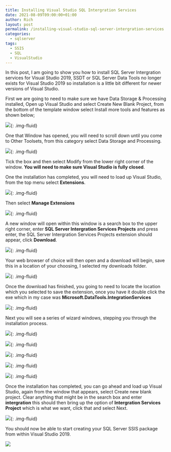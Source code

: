 ```yaml
---
title: Installing Visual Studio SQL Intergration Services
date: 2021-08-09T09:00:00+01:00
author: Rich
layout: post
permalink: /installing-visual-studio-sql-server-intergration-services
categories:
  - sqlserver
tags:
  - SSIS
  - SQL
  - VisualStudio
---
```


In this post, I am going to show you how to install SQL Server Intergration services for Visual Studio 2019, SSDT or SQL Server Data Tools no longer exists for Visual Studio 2019 so installation is a little bit different for newer versions of Visual Studio. 

First we are going to need to make sure we have Data Storage & Processing installed, Open up Visual Studio and select Create New Blank Project, from the bottom of the template window select Install more tools and features as shown below; 

![](/assets/img/vs-more-tools.png){: .img-fluid}

One that Window has opened, you will need to scroll down until you come to Other Toolsets, from this category select Data Storage and Processing.

![](/assets/img/vs-data-storage-processing.png){: .img-fluid}

Tick the box and then select Modify from the lower right corner of the window. **You will need to make sure Visual Studio is fully closed**. 

One the installation has completed, you will need to load up Visual Studio, from the top menu select **Extensions**.

![](/assets/img/vs-extensions1.png){: .img-fluid}

Then select **Manage Extensions**

![](/assets/img/vs-extensions2.png){: .img-fluid}

A new window will open within this window is a search box to the upper right corner, enter **SQL Server Intergration Services Projects** and press enter, the SQL Server Intergration Services Projects extension should appear, click **Download**.

![](/assets/img/vs-extensions3.png){: .img-fluid}

Your web browser of choice will then open and a download will begin, save this in a location of your choosing, I selected my downloads folder.

![](/assets/img/vs-extensions4.png){: .img-fluid}

Once the download has finished, you going to need to locate the location which you selected to save the extension, once you have it double click the exe which in my case was **Microsoft.DataTools.IntegrationServices**

![](/assets/img/vs-extensions5.png){: .img-fluid}

Next you will see a series of wizard windows, stepping you through the installation process.

![](/assets/img/vs-extension-ssis-install-1.png){: .img-fluid}

![](/assets/img/vs-extension-ssis-install-2.png){: .img-fluid}

![](/assets/img/vs-extension-ssis-install-3.png){: .img-fluid}

![](/assets/img/vs-extension-ssis-install-4.png){: .img-fluid}

![](/assets/img/vs-extension-ssis-install-5.png){: .img-fluid}

Once the installation has completed, you can go ahead and load up Visual Studio, again from the window that appears, select Create new blank project. Clear anything that might be in the search box and enter **intergration** this should then bring up the option of **Intergration Services Project** which is what we want, click that and select Next. 

![](/assets/img/vs-extension-ssis-new-proj.png){: .img-fluid}

You should now be able to start creating your SQL Server SSIS package from within Visual Studio 2019.

![](/assets/img/vs-extension-ssis-new-proj-2.png)